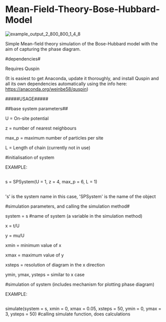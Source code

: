 # Mean-Field-Theory-Bose-Hubbard-Model #

![example_output_2_800_800_1_4_8](https://github.com/user-attachments/assets/87ad6756-0c3e-4c57-8afe-829090f04975)

Simple Mean-field theory simulation of the Bose-Hubbard model with the aim of capturing the phase diagram.

#dependencies#

Requires Quspin

(It is easiest to get Anaconda, update it thoroughly, and install Quspin and all its own dependencies automatically
using the info here: https://anaconda.org/weinbe58/quspin)

#####USAGE#####

##base system parameters##

U = On-site potential

z = number of nearest neighbours

max_p = maximum number of particles per site

L = Length of chain (currently not in use)

#initialisation of system

EXAMPLE:
##
s = SPSystem(U = 1, z = 4, max_p = 6, L = 1) 
##
's' is the system name in this case, 'SPSystem' is the name of the object

#simulation parameters, and calling the simulation method#

system = s #name of system (a variable in the simulation method)

x = t/U

y = mu/U

xmin = minimum value of x

xmax = maximum value of y

xsteps = resolution of diagram in the x direction

ymin, ymax, ysteps = similar to x case

#simulation of system (includes mechanism for plotting phase diagram)

EXAMPLE:
##
simulate(system = s, xmin = 0, xmax = 0.05, xsteps = 50, 
         ymin = 0, ymax = 3, ysteps = 50) #calling simulate function, does calculations
##

